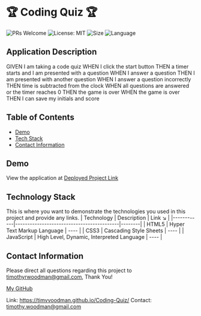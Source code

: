 # 🏆 Coding Quiz 🏆

![PRs Welcome](https://img.shields.io/badge/PRs-welcome-brightgreen.svg?style=flat-square)
![License: MIT](https://img.shields.io/badge/License-MIT-blue.svg)
![Size](https://img.shields.io/github/repo-size/timvvoodman/Coding-Quiz)
![Language](https://img.shields.io/github/languages/top/timvvoodman/Coding-Quiz)

## Application Description

GIVEN I am taking a code quiz
WHEN I click the start button
THEN a timer starts and I am presented with a question
WHEN I answer a question
THEN I am presented with another question
WHEN I answer a question incorrectly
THEN time is subtracted from the clock
WHEN all questions are answered or the timer reaches 0
THEN the game is over
WHEN the game is over
THEN I can save my initials and score

## Table of Contents

- [Demo](#demo)
- [Tech Stack](#tech-stack)
- [Contact Information](#contact-information)

## Demo

View the application at [Deployed Project Link](https://timvvoodman.github.io/Coding-Quiz/)

## Technology Stack

This is where you want to demonstrate the technologies you used in this project and provide any links.
| Technology | Description | Link ↘️ |
|------------|-------------------------------------------|--------|
| HTML5 | Hyper Text Markup Language | ---- |
| CSS3 | Cascading Style Sheets | ---- |
| JavaScript | High Level, Dynamic, Interpreted Language | ---- |

## Contact Information

Please direct all questions regarding this project to timothyrwoodman@gmail.com, Thank You!

[My GitHub](https://github.com/timvvoodman)

Link: https://timvvoodman.github.io/Coding-Quiz/
Contact: timothy.woodman@gmail.com
